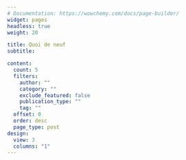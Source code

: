 ```yaml
---
# Documentation: https://wowchemy.com/docs/page-builder/
widget: pages
headless: true
weight: 20

title: Quoi de neuf
subtitle:

content:
  count: 5
  filters:
    author: ""
    category: ""
    exclude_featured: false
    publication_type: ""
    tag: ""
  offset: 0
  order: desc
  page_type: post
design:
  view: 3
  columns: "1"
---
```

